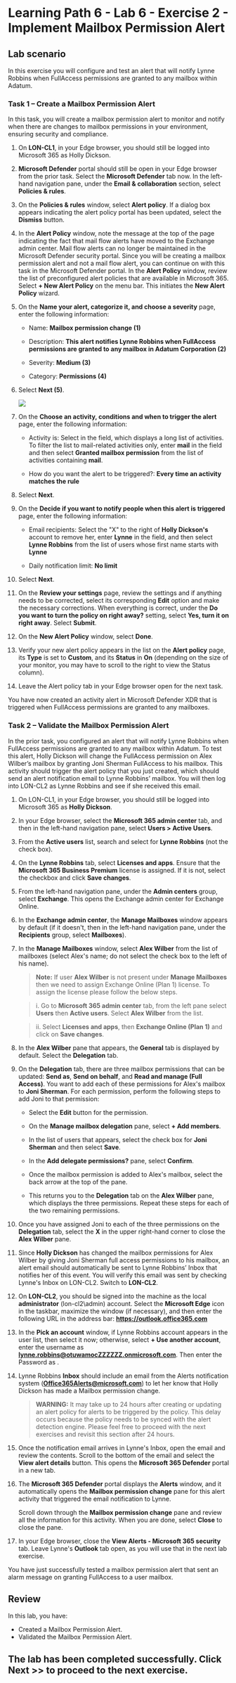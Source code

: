 # Learning Path 6 - Lab 6 - Exercise 2 - Implement Mailbox Permission Alert

## Lab scenario

In this exercise you will configure and test an alert that will notify Lynne Robbins when FullAccess permissions are granted to any mailbox within Adatum.

### Task 1 – Create a Mailbox Permission Alert

In this task, you will create a mailbox permission alert to monitor and notify when there are changes to mailbox permissions in your environment, ensuring security and compliance.

1. On **LON-CL1**, in your Edge browser, you should still be logged into Microsoft 365 as Holly Dickson. 

2. **Microsoft Defender** portal should still be open in your Edge browser from the prior task. Select the **Microsoft Defender** tab now. In the left-hand navigation pane, under the **Email & collaboration** section, select **Policies & rules**. 

3. On the **Policies & rules** window, select **Alert policy**. If a dialog box appears indicating the alert policy portal has been updated, select the **Dismiss** button.

4. In the **Alert Policy** window, note the message at the top of the page indicating the fact that mail flow alerts have moved to the Exchange admin center. Mail flow alerts can no longer be maintained in the Microsoft Defender security portal. Since you will be creating a mailbox permission alert and not a mail flow alert, you can continue on with this task in the Microsoft Defender portal. In the **Alert Policy** window, review the list of preconfigured alert policies that are available in Microsoft 365. Select **+ New Alert Policy** on the menu bar. This initiates the **New Alert Policy** wizard.

5. On the **Name your alert, categorize it, and choose a severity** page, enter the following information:

	- Name: **Mailbox permission change (1)**

	- Description: **This alert notifies Lynne Robbins when FullAccess permissions are granted to any mailbox in Adatum Corporation (2)**

	- Severity: **Medium (3)**

	- Category: **Permissions (4)**

6. Select **Next (5)**.

	![](../Images/ms-102-101.png)

7. On the **Choose an activity, conditions and when to trigger the alert** page, enter the following information:

	- Activity is: Select in the field, which displays a long list of activities. To filter the list to mail-related activities only, enter **mail** in the field and then select **Granted mailbox permission** from the list of activities containing **mail**.

	- How do you want the alert to be triggered?: **Every time an activity matches the rule**

8. Select **Next**.

9. On the **Decide if you want to notify people when this alert is triggered** page, enter the following information:

	- Email recipients: Select the "X" to the right of **Holly Dickson's** account to remove her, enter **Lynne** in the field, and then select **Lynne Robbins** from the list of users whose first name starts with **Lynne**

	- Daily notification limit: **No limit**

10. Select **Next**.

11. On the **Review your settings** page, review the settings and if anything needs to be corrected, select its corresponding **Edit** option and make the necessary corrections. When everything is correct, under the **Do you want to turn the policy on right away?** setting, select **Yes, turn it on right away**. Select **Submit**.

12. On the **New Alert Policy** window, select **Done**.

13. Verify your new alert policy appears in the list on the **Alert policy** page, its **Type** is set to **Custom**, and its **Status** in **On** (depending on the size of your monitor, you may have to scroll to the right to view the Status column).

14. Leave the Alert policy tab in your Edge browser open for the next task.

You have now created an activity alert in Microsoft Defender XDR that is triggered when FullAccess permissions are granted to any mailboxes.


### Task 2 – Validate the Mailbox Permission Alert

In the prior task, you configured an alert that will notify Lynne Robbins when FullAccess permissions are granted to any mailbox within Adatum. To test this alert, Holly Dickson will change the FullAccess permission on Alex Wilber’s mailbox by granting Joni Sherman FullAccess to his mailbox. This activity should trigger the alert policy that you just created, which should send an alert notification email to Lynne Robbins’ mailbox. You will then log into LON-CL2 as Lynne Robbins and see if she received this email. 

1. On LON-CL1, in your Edge browser, you should still be logged into Microsoft 365 as **Holly Dickson**. 

1. In your Edge browser, select the **Microsoft 365 admin center** tab, and then in the left-hand navigation pane, select **Users > Active Users**. 

1. From the **Active users** list, search and select for **Lynne Robbins** (not the check box). 

1. On the **Lynne Robbins** tab, select **Licenses and apps**. Ensure that the **Microsoft 365 Business Premium** license is assigned. If it is not, select the checkbox and click **Save changes**.

1. From the left-hand navigation pane, under the **Admin centers** group, select **Exchange**. This opens the Exchange admin center for Exchange Online.

1. In the **Exchange admin center**, the **Manage Mailboxes** window appears by default (if it doesn't, then in the left-hand navigation pane, under the **Recipients** group, select **Mailboxes**). 

1. In the **Manage Mailboxes** window, select **Alex Wilber** from the list of mailboxes (select Alex's name; do not select the check box to the left of his name).

   >**Note:** If user **Alex Wilber** is not present under **Manage Mailboxes** then we need to assign Exchange Online (Plan 1) license. To assign the license please follow the below steps.
   
   > i. Go to **Microsoft 365 admin center** tab, from the left pane select **Users** then **Active users**. Select **Alex Wilber** from the list.

   > ii. Select **Licenses and apps**, then **Exchange Online (Plan 1)** and click on **Save changes**.

1. In the **Alex Wilber** pane that appears, the **General** tab is displayed by default. Select the **Delegation** tab.

1. On the **Delegation** tab, there are three mailbox permissions that can be updated: **Send as**, **Send on behalf**, and **Read and manage (Full Access)**. You want to add each of these permissions for Alex's mailbox to **Joni Sherman**. For each permission, perform the following steps to add Joni to that permission:

	- Select the **Edit** button for the permission. 
	
	- On the **Manage mailbox delegation** pane, select **+ Add members**.
	
	- In the list of users that appears, select the check box for **Joni Sherman** and then select **Save**.
	
	- In the **Add delegate permissions?** pane, select **Confirm**.
	
	- Once the mailbox permission is added to Alex's mailbox, select the back arrow at the top of the pane. 
	
	- This returns you to the **Delegation** tab on the **Alex Wilber** pane, which displays the three permissions. Repeat these steps for each of the two remaining permissions. 

1. Once you have assigned Joni to each of the three permissions on the **Delegation** tab, select the **X** in the upper right-hand corner to close the **Alex Wilber** pane. 

1. Since **Holly Dickson** has changed the mailbox permissions for Alex Wilber by giving Joni Sherman full access permissions to his mailbox, an alert email should automatically be sent to Lynne Robbins’ Inbox that notifies her of this event. You will verify this email was sent by checking Lynne's Inbox on LON-CL2. Switch to **LON-CL2**. 

1. On **LON-CL2**, you should be signed into the machine as the local **administrator** (lon-cl2\admin) account. Select the **Microsoft Edge** icon in the taskbar, maximize the window (if necessary), and then enter the following URL in the address bar: **https://outlook.office365.com**

1. In the **Pick an account** window, if Lynne Robbins account appears in the user list, then select it now; otherwise, select **+ Use another account**, enter the username as **lynne.robbins@otuwamocZZZZZZ.onmicrosoft.com**. Then enter the Password as **<inject key="AzureAdUserPassword"></inject>**.

1. Lynne Robbins **Inbox** should include an email from the Alerts notification system (**Office365Alerts@microsoft.com**) to let her know that Holly Dickson has made a Mailbox permission change.

	>**WARNING:** It may take up to 24 hours after creating or updating an alert policy for alerts to be triggered by the policy. This delay occurs because the policy needs to be synced with the alert detection engine. Please feel free to proceed with the next exercises and revisit this section after 24 hours.

1. Once the notification email arrives in Lynne's Inbox, open the email and review the contents. Scroll to the bottom of the email and select the **View alert details** button. This opens the **Microsoft 365 Defender** portal in a new tab.

1. The **Microsoft 365 Defender** portal displays the **Alerts** window, and it automatically opens the **Mailbox permission change** pane for this alert activity that triggered the email notification to Lynne. <br/>

	Scroll down through the **Mailbox permission change** pane and review all the information for this activity. When you are done, select **Close** to close the pane.

1. In your Edge browser, close the **View Alerts - Microsoft 365 security** tab. Leave Lynne's **Outlook** tab open, as you will use that in the next lab exercise.


You have just successfully tested a mailbox permission alert that sent an alarm message on granting FullAccess to a user mailbox. 

## Review

In this lab, you have:

- Created a Mailbox Permission Alert.
- Validated the Mailbox Permission Alert.

## The lab has been completed successfully. Click **Next >>** to proceed to the next exercise.
